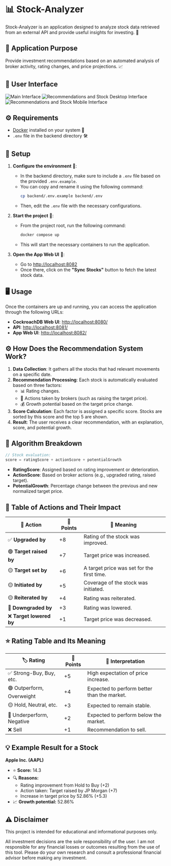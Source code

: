# 📊 Stock-Analyzer

Stock-Analyzer is an application designed to analyze stock data retrieved from an external API and provide useful insights for investing. 💼

## 🎯 Application Purpose

Provide investment recommendations based on an automated analysis of broker activity, rating changes, and price projections. 📈

## 📱 User Interface

![Main Interface](/mockups/mockup1.png)
![Recommendations and Stock Desktop Interface](/mockups/mockup2.png)
![Recommendations and Stock Mobile Interface](/mockups/mockup3.png)

## ⚙️ Requirements

- [Docker](https://www.docker.com/) installed on your system 🐳
- `.env` file in the backend directory 🛠️

## 🚀 Setup

1. **Configure the environment** 🧪:

   - In the backend directory, make sure to include a `.env` file based on the provided `.env.example`.
   - You can copy and rename it using the following command:
     ```sh
     cp backend/.env.example backend/.env
     ```
   - Then, edit the `.env` file with the necessary configurations.

2. **Start the project** 🏁:
   - From the project root, run the following command:
     ```sh
     docker compose up
     ```
   - This will start the necessary containers to run the application.

3. **Open the App Web UI** 🔄:
   - Go to [http://localhost:8082](http://localhost:8082)
   - Once there, click on the **"Sync Stocks"** button to fetch the latest stock data.


## 🖥️ Usage

Once the containers are up and running, you can access the application through the following URLs:

- **CockroachDB Web UI**: [http://localhost:8080/](http://localhost:8080/)
- **API**: [http://localhost:8081/](http://localhost:8081/)
- **App Web UI**: [http://localhost:8082/](http://localhost:8082/)

## ⚙️ How Does the Recommendation System Work?

1. **Data Collection**: It gathers all the stocks that had relevant movements on a specific date.
2. **Recommendation Processing**: Each stock is automatically evaluated based on three factors:
   - 📊 Rating changes.
   - 🧾 Actions taken by brokers (such as raising the target price).
   - 💰 Growth potential based on the target price change.
3. **Score Calculation**: Each factor is assigned a specific score. Stocks are sorted by this score and the top 5 are shown.
4. **Result**: The user receives a clear recommendation, with an explanation, score, and potential growth.

## 🧮 Algorithm Breakdown

```go
// Stock evaluation:
score = ratingScore + actionScore + potentialGrowth
```

- **RatingScore**: Assigned based on rating improvement or deterioration.
- **ActionScore**: Based on broker actions (e.g., upgraded rating, raised target).
- **PotentialGrowth**: Percentage change between the previous and new normalized target price.

## 🧾 Table of Actions and Their Impact

| 🎯 Action                | 🔢 Points | 📘 Meaning                                 |
| ------------------------ | --------- | ------------------------------------------ |
| ✅ **Upgraded by**       | +8        | Rating of the stock was improved.          |
| 🟢 **Target raised by**  | +7        | Target price was increased.                |
| 🟡 **Target set by**     | +6        | A target price was set for the first time. |
| 🟡 **Initiated by**      | +5        | Coverage of the stock was initiated.       |
| 🟡 **Reiterated by**     | +4        | Rating was reiterated.                     |
| 🔴 **Downgraded by**     | +3        | Rating was lowered.                        |
| ❌ **Target lowered by** | +1        | Target price was decreased.                |

## ⭐ Rating Table and Its Meaning

| 🏷️ Rating                 | 🔢 Points | 📘 Interpretation                           |
| ------------------------- | --------- | ------------------------------------------- |
| ✅ Strong-Buy, Buy, etc.  | +5        | High expectation of price increase.         |
| 🟢 Outperform, Overweight | +4        | Expected to perform better than the market. |
| 🟡 Hold, Neutral, etc.    | +3        | Expected to remain stable.                  |
| 🔴 Underperform, Negative | +2        | Expected to perform below the market.       |
| ❌ Sell                   | +1        | Recommendation to sell.                     |

## 💡 Example Result for a Stock

**Apple Inc. (AAPL)**

- ⭐ **Score:** 14.3
- 🔍 **Reasons:**
  - Rating improvement from Hold to Buy (+2)
  - Action taken: Target raised by JP Morgan (+7)
  - Increase in target price by 52.86% (+5.3)
- 📈 **Growth potential:** 52.86%

## ⚠️ Disclaimer

This project is intended for educational and informational purposes only.

All investment decisions are the sole responsibility of the user. I am not responsible for any financial losses or outcomes resulting from the use of this tool. Please do your own research and consult a professional financial advisor before making any investment.